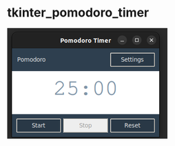 # tkinter_pomodoro_timer

![](https://github.com/weitnow/tkinter_pomodoro_timer/blob/master/Preview.png)

